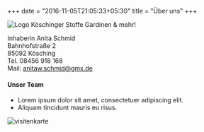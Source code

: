 +++
date = "2016-11-05T21:05:33+05:30"
title = "Über uns"
+++

![Logo Köschinger Stoffe][2]
Gardinen & mehr!

Inhaberin Anita Schmid  
Bahnhofstraße 2  
85092 Kösching  
Tel. 08456 918 168  
Mail: anitaw.schmid@gmx.de  





#### Unser Team  

* Lorem ipsum dolor sit amet, consectetuer adipiscing elit.
* Aliquam tincidunt mauris eu risus.

![visitenkarte][1]

[1]: /img/visitenkarte.png
[2]: /img/koeschingerstoffe.png


